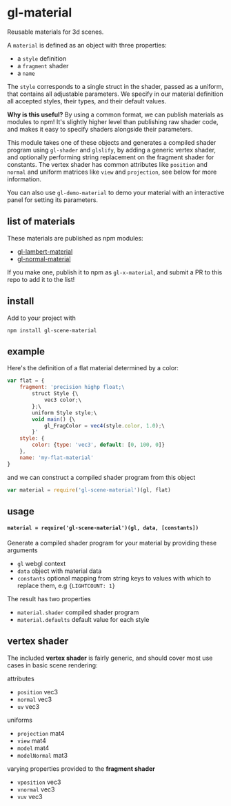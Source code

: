 # gl-material

Reusable materials for 3d scenes.

A `material` is defined as an object with three properties:
- a `style` definition
- a `fragment` shader
- a `name`

The `style` corresponds to a single struct in the shader, passed as a uniform, that contains all adjustable parameters. We specify in our material definition all accepted styles, their types, and their default values.

**Why is this useful?** By using a common format, we can publish materials as modules to npm! It's slightly higher level than publishing raw shader code, and makes it easy to specify shaders alongside their parameters. 

This module takes one of these objects and generates a compiled shader program using `gl-shader` and `glslify`, by adding a generic vertex shader, and optionally performing string replacement on the fragment shader for constants. The vertex shader has common attributes like `position` and `normal` and uniform matrices like `view` and `projection`, see below for more information.

You can also use `gl-demo-material` to demo your material with an interactive panel for setting its parameters.

## list of materials

These materials are published as npm modules:
- [gl-lambert-material](https://github.com/freeman-lab/gl-lambert-material)
- [gl-normal-material](https://github.com/freeman-lab/gl-normal-material)

If you make one, publish it to npm as `gl-x-material`, and submit a PR to this repo to add it to the list!

## install

Add to your project with
```
npm install gl-scene-material
```

## example

Here's the definition of a flat material determined by a color:

```javascript
var flat = {
	fragment: 'precision highp float;\ 
		struct Style {\
			vec3 color;\
		};\
		uniform Style style;\
		void main() {\
			gl_FragColor = vec4(style.color, 1.0);\
		}'
	style: {
		color: {type: 'vec3', default: [0, 100, 0]}
	},
	name: 'my-flat-material'
}
```

and we can construct a compiled shader program from this object

```javascript
var material = require('gl-scene-material')(gl, flat)
```

## usage

#### `material = require('gl-scene-material')(gl, data, [constants])`

Generate a compiled shader program for your material by providing these arguments
- `gl` webgl context
- `data` object with material data
- `constants` optional mapping from string keys to values with which to replace them, e.g `{LIGHTCOUNT: 1}`

The result has two properties
- `material.shader` compiled shader program
- `material.defaults` default value for each style

## vertex shader

The included **vertex shader** is fairly generic, and should cover most use cases in basic scene rendering:

attributes
- `position` vec3
- `normal` vec3
- `uv` vec3

uniforms
- `projection` mat4
- `view` mat4
- `model` mat4
- `modelNormal` mat3

varying properties provided to the **fragment shader**
- `vposition` vec3
- `vnormal` vec3
- `vuv` vec3
